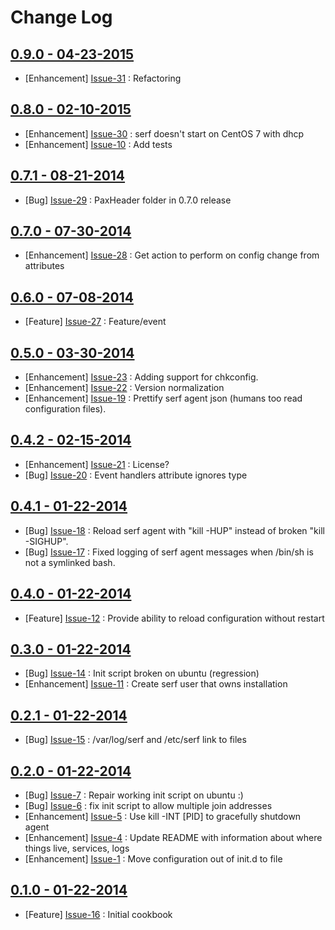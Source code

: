 Change Log
==========

[0.9.0 - 04-23-2015](https://github.com/bbaugher/serf/issues?milestone=13&state=closed)
---------------------------------------------------------------------------------------

  * [Enhancement] [Issue-31](https://github.com/bbaugher/serf/issues/31) : Refactoring

[0.8.0 - 02-10-2015](https://github.com/bbaugher/serf/issues?milestone=12&state=closed)
---------------------------------------------------------------------------------------

  * [Enhancement] [Issue-30](https://github.com/bbaugher/serf/issues/30) : serf doesn't start on CentOS 7 with dhcp
  * [Enhancement] [Issue-10](https://github.com/bbaugher/serf/issues/10) : Add tests

[0.7.1 - 08-21-2014](https://github.com/bbaugher/serf/issues?milestone=11&state=closed)
---------------------------------------------------------------------------------------

  * [Bug] [Issue-29](https://github.com/bbaugher/serf/issues/29) : PaxHeader folder in 0.7.0 release

[0.7.0 - 07-30-2014](https://github.com/bbaugher/serf/issues?milestone=10&state=closed)
---------------------------------------------------------------------------------------

  * [Enhancement] [Issue-28](https://github.com/bbaugher/serf/issues/28) : Get action to perform on config change from attributes

[0.6.0 - 07-08-2014](https://github.com/bbaugher/serf/issues?milestone=9&state=closed)
--------------------------------------------------------------------------------------

  * [Feature] [Issue-27](https://github.com/bbaugher/serf/issues/27) : Feature/event

[0.5.0 - 03-30-2014](https://github.com/bbaugher/serf/issues?milestone=7&state=closed)
--------------------------------------------------------------------------------------

  * [Enhancement] [Issue-23](https://github.com/bbaugher/serf/issues/23) : Adding support for chkconfig.
  * [Enhancement] [Issue-22](https://github.com/bbaugher/serf/issues/22) : Version normalization
  * [Enhancement] [Issue-19](https://github.com/bbaugher/serf/issues/19) : Prettify serf agent json (humans too read configuration files).

[0.4.2 - 02-15-2014](https://github.com/bbaugher/serf/issues?milestone=8&state=closed)
--------------------------------------------------------------------------------------

  * [Enhancement] [Issue-21](https://github.com/bbaugher/serf/issues/21) : License?
  * [Bug] [Issue-20](https://github.com/bbaugher/serf/issues/20) : Event handlers attribute ignores type

[0.4.1 - 01-22-2014](https://github.com/bbaugher/serf/issues?milestone=6&state=closed)
--------------------------------------------------------------------------------------

  * [Bug] [Issue-18](https://github.com/bbaugher/serf/issues/18) : Reload serf agent with "kill -HUP" instead of broken "kill -SIGHUP".
  * [Bug] [Issue-17](https://github.com/bbaugher/serf/issues/17) : Fixed logging of serf agent messages when /bin/sh is not a symlinked bash.

[0.4.0 - 01-22-2014](https://github.com/bbaugher/serf/issues?milestone=3&state=closed)
--------------------------------------------------------------------------------------

  * [Feature] [Issue-12](https://github.com/bbaugher/serf/issues/12) : Provide ability to reload configuration without restart

[0.3.0 - 01-22-2014](https://github.com/bbaugher/serf/issues?milestone=2&state=closed)
--------------------------------------------------------------------------------------

  * [Bug] [Issue-14](https://github.com/bbaugher/serf/issues/14) : Init script broken on ubuntu (regression)
  * [Enhancement] [Issue-11](https://github.com/bbaugher/serf/issues/11) : Create serf user that owns installation

[0.2.1 - 01-22-2014](https://github.com/bbaugher/serf/issues?milestone=4&state=closed)
--------------------------------------------------------------------------------------

  * [Bug] [Issue-15](https://github.com/bbaugher/serf/issues/15) : /var/log/serf and /etc/serf link to files

[0.2.0 - 01-22-2014](https://github.com/bbaugher/serf/issues?milestone=1&state=closed)
--------------------------------------------------------------------------------------

  * [Bug] [Issue-7](https://github.com/bbaugher/serf/issues/7) : Repair working init script on ubuntu :)
  * [Bug] [Issue-6](https://github.com/bbaugher/serf/issues/6) : fix init script to allow multiple join addresses
  * [Enhancement] [Issue-5](https://github.com/bbaugher/serf/issues/5) : Use kill -INT [PID] to gracefully shutdown agent
  * [Enhancement] [Issue-4](https://github.com/bbaugher/serf/issues/4) : Update README with information about where things live, services, logs
  * [Enhancement] [Issue-1](https://github.com/bbaugher/serf/issues/1) : Move configuration out of init.d to file

[0.1.0 - 01-22-2014](https://github.com/bbaugher/serf/issues?milestone=5&state=closed)
--------------------------------------------------------------------------------------

  * [Feature] [Issue-16](https://github.com/bbaugher/serf/issues/16) : Initial cookbook
